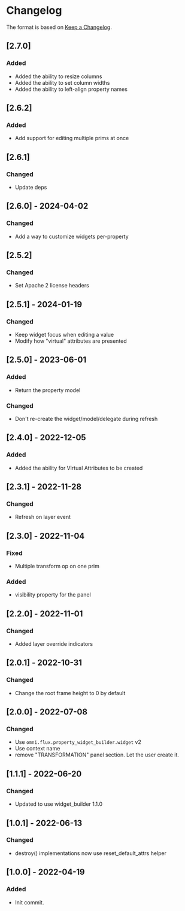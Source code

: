 # Changelog

The format is based on [Keep a Changelog](https://keepachangelog.com/en/1.0.0/).

## [2.7.0]
### Added
- Added the ability to resize columns
- Added the ability to set column widths
- Added the ability to left-align property names

## [2.6.2]
### Added
- Add support for editing multiple prims at once

## [2.6.1]
### Changed
- Update deps

## [2.6.0] - 2024-04-02
### Changed
- Add a way to customize widgets per-property

## [2.5.2]
### Changed
- Set Apache 2 license headers

## [2.5.1] - 2024-01-19
### Changed
- Keep widget focus when editing a value
- Modify how "virtual" attributes are presented

## [2.5.0] - 2023-06-01
### Added
- Return the property model

### Changed
- Don't re-create the widget/model/delegate during refresh

## [2.4.0] - 2022-12-05
### Added
- Added the ability for Virtual Attributes to be created

## [2.3.1] - 2022-11-28
### Changed
- Refresh on layer event

## [2.3.0] - 2022-11-04
### Fixed
- Multiple transform op on one prim

### Added
- visibility property for the panel

## [2.2.0] - 2022-11-01
### Changed
- Added layer override indicators

## [2.0.1] - 2022-10-31
### Changed
- Change the root frame height to 0 by default

## [2.0.0] - 2022-07-08
### Changed
- Use `omni.flux.property_widget_builder.widget` v2
- Use context name
- remove "TRANSFORMATION" panel section. Let the user create it.

## [1.1.1] - 2022-06-20
### Changed
- Updated to use widget_builder 1.1.0

## [1.0.1] - 2022-06-13
### Changed
- destroy() implementations now use reset_default_attrs helper

## [1.0.0] - 2022-04-19
### Added
- Init commit.
